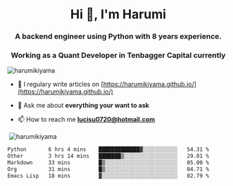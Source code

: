 <h1 align="center">Hi 👋, I'm Harumi</h1>
<h3 align="center">A backend engineer using <b>Python</b> with 8 years experience.</h3>
<h3 align="center">Working as a Quant Developer in <b>Tenbagger Capital</b> currently</h3>

<p align="left"> <img src="https://komarev.com/ghpvc/?username=harumikiyama" alt="harumikiyama" /> </p>


- 📝 I regulary write articles on [https://harumikiyama.github.io/](https://harumikiyama.github.io/)

- 💬 Ask me about **everything your want to ask**

- 📫 How to reach me **lucisu0720@hotmail.com**

<p>&nbsp;<img align="center" src="https://github-readme-stats.vercel.app/api?username=harumikiyama&show_icons=true" alt="harumikiyama" /></p>


<!--START_SECTION:waka-->

```txt
Python       6 hrs 4 mins    █████████████▓░░░░░░░░░░░   54.31 %
Other        3 hrs 14 mins   ███████▒░░░░░░░░░░░░░░░░░   29.01 %
Markdown     33 mins         █▒░░░░░░░░░░░░░░░░░░░░░░░   05.00 %
Org          31 mins         █▒░░░░░░░░░░░░░░░░░░░░░░░   04.71 %
Emacs Lisp   18 mins         ▓░░░░░░░░░░░░░░░░░░░░░░░░   02.79 %
```

<!--END_SECTION:waka-->
